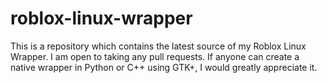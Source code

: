roblox-linux-wrapper
====================

This is a repository which contains the latest source of my Roblox Linux Wrapper. I am open to taking any pull requests. If anyone can create a native wrapper in Python or C++ using GTK+, I would greatly appreciate it.
